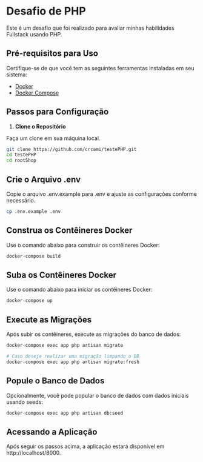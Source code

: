 # Desafio de PHP

Este é um desafio que foi realizado para avaliar minhas habilidades Fullstack usando PHP.

## Pré-requisitos para Uso

Certifique-se de que você tem as seguintes ferramentas instaladas em seu sistema:

- [Docker](https://www.docker.com/get-started)
- [Docker Compose](https://docs.docker.com/compose/install/)

## Passos para Configuração

1. **Clone o Repositório**

Faça um clone em sua máquina local.

```sh
git clone https://github.com/crcami/testePHP.git
cd testePHP
cd rootShop
```

## Crie o Arquivo .env

Copie o arquivo .env.example para .env e ajuste as configurações conforme necessário.

```sh
cp .env.example .env
```

## Construa os Contêineres Docker

Use o comando abaixo para construir os contêineres Docker:

```sh
docker-compose build
```
## Suba os Contêineres Docker

Use o comando abaixo para iniciar os contêineres Docker:

```sh
docker-compose up
```
## Execute as Migrações

Após subir os contêineres, execute as migrações do banco de dados:

```sh
docker-compose exec app php artisan migrate

# Caso deseje realizar uma migração limpando o DB
docker-compose exec app php artisan migrate:fresh
```

## Popule o Banco de Dados

Opcionalmente, você pode popular o banco de dados com dados iniciais usando seeds:

```sh
docker-compose exec app php artisan db:seed
```

## Acessando a Aplicação

Após seguir os passos acima, a aplicação estará disponível em http://localhost/8000.